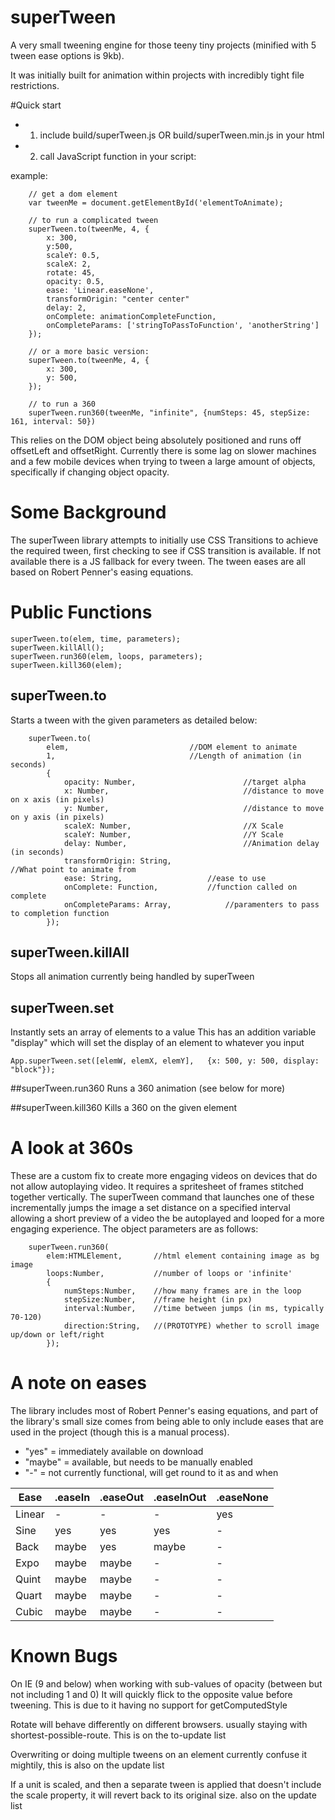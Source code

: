 # superTween
A very small tweening engine for those teeny tiny projects (minified with 5 tween ease options is 9kb).

It was initially built for animation within projects with incredibly tight file restrictions.

#Quick start
- 1) include build/superTween.js OR build/superTween.min.js in your html
- 2) call JavaScript function in your script:

example:
```
	// get a dom element
	var tweenMe = document.getElementById('elementToAnimate);

	// to run a complicated tween
	superTween.to(tweenMe, 4, {
		x: 300,
		y:500,
		scaleY: 0.5,
		scaleX: 2,
		rotate: 45,
		opacity: 0.5,
		ease: 'Linear.easeNone',
		transformOrigin: "center center"
		delay: 2,
		onComplete: animationCompleteFunction,
		onCompleteParams: ['stringToPassToFunction', 'anotherString']
	});

	// or a more basic version:
	superTween.to(tweenMe, 4, {
		x: 300,
		y: 500,
	});

	// to run a 360
	superTween.run360(tweenMe, "infinite", {numSteps: 45, stepSize: 161, interval: 50})
```

This relies on the DOM object being absolutely positioned and runs off offsetLeft and offsetRight.
Currently there is some lag on slower machines and a few mobile devices when trying to tween a large amount of objects,
specifically if changing object opacity.


# Some Background
The superTween library attempts to initially use CSS Transitions to achieve the required tween, first checking to see if
CSS transition is available. If not available there is a JS fallback for every tween. The tween eases are all based on
Robert Penner's easing equations.

# Public Functions
	superTween.to(elem, time, parameters);
	superTween.killAll();
	superTween.run360(elem, loops, parameters);
	superTween.kill360(elem);

## superTween.to
Starts a tween with the given parameters as detailed below:
```
	superTween.to(
		elem,              				//DOM element to animate
		1,                	 			//Length of animation (in seconds)
		{
			opacity: Number,                        //target alpha
			x: Number,                              //distance to move on x axis (in pixels)
			y: Number,                              //distance to move on y axis (in pixels)
			scaleX: Number,                         //X Scale
			scaleY: Number,                         //Y Scale
			delay: Number,                          //Animation delay (in seconds)
			transformOrigin: String,								//What point to animate from
			ease: String,         			//ease to use
			onComplete: Function,    		//function called on complete
			onCompleteParams: Array,        	//paramenters to pass to completion function
		});
```

## superTween.killAll
Stops all animation currently being handled by superTween

## superTween.set
Instantly sets an array of elements to a value
This has an addition variable "display" which will set the display of an element to whatever you input
```
App.superTween.set([elemW, elemX, elemY],	{x: 500, y: 500, display: "block"});
```
##superTween.run360
Runs a 360 animation (see below for more)

##superTween.kill360
Kills a 360 on the given element

# A look at 360s
These are a custom fix to create more engaging videos on devices that do not allow autoplaying video. It requires a spritesheet of frames stitched together vertically. The superTween command that launches one of these incrementally jumps the image a set distance on a specified interval allowing a short preview of a video the be autoplayed and looped for a more engaging experience.
The object parameters are as follows:
```
	superTween.run360(
		elem:HTMLElement, 		//html element containing image as bg image
		loops:Number, 			//number of loops or 'infinite'
		{
			numSteps:Number,	//how many frames are in the loop
			stepSize:Number, 	//frame height (in px)
			interval:Number,	//time between jumps (in ms, typically 70-120)
			direction:String,	//(PROTOTYPE) whether to scroll image up/down or left/right
		});
```
# A note on eases
The library includes most of Robert Penner's easing equations, and part of the library's small size comes from being able to only include eases that are used in the project (though this is a manual process).

- "yes" = immediately available on download
- "maybe" = available, but needs to be manually enabled
- "-" = not currently functional, will get round to it as and when

Ease  | .easeIn | .easeOut | .easeInOut| .easeNone
----- | --------| --------| --------| --------|
Linear  | -	| -	| -	| yes
Sine  |  yes	| yes	| yes	| -
Back  |  maybe	| yes	| maybe	| -
Expo  |  maybe	| maybe	| -	| -
Quint  |  maybe	| maybe	| -	| -
Quart  | maybe	| maybe	| -	| -
Cubic  |  maybe	| maybe	| -	| -

# Known Bugs
On IE (9 and below) when working with sub-values of opacity (between but not including 1 and 0) It will quickly flick to the opposite value before tweening. This is due to it having no support for getComputedStyle

Rotate will behave differently on different browsers. usually staying with shortest-possible-route. This is on the to-update list

Overwriting or doing multiple tweens on an element currently confuse it mightily, this is also on the update list

If a unit is scaled, and then a separate tween is applied that doesn't include the scale property, it will revert back to its original size. also on the update list
